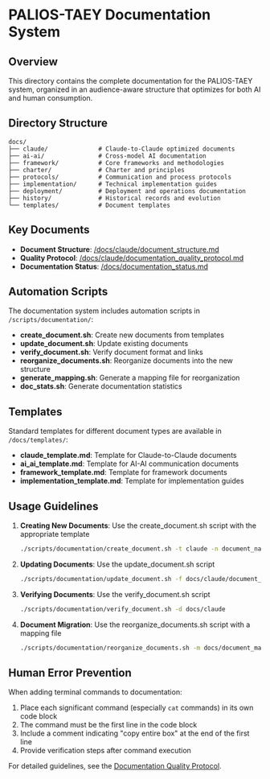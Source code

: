 # PALIOS-TAEY Documentation System

## Overview

This directory contains the complete documentation for the PALIOS-TAEY system, organized in an audience-aware structure that optimizes for both AI and human consumption.

## Directory Structure

```
docs/
├── claude/              # Claude-to-Claude optimized documents
├── ai-ai/               # Cross-model AI documentation
├── framework/           # Core frameworks and methodologies
├── charter/             # Charter and principles
├── protocols/           # Communication and process protocols
├── implementation/      # Technical implementation guides
├── deployment/          # Deployment and operations documentation
├── history/             # Historical records and evolution
└── templates/           # Document templates
```

## Key Documents

- **Document Structure**: [/docs/claude/document_structure.md](/docs/claude/document_structure.md)
- **Quality Protocol**: [/docs/claude/documentation_quality_protocol.md](/docs/claude/documentation_quality_protocol.md)
- **Documentation Status**: [/docs/documentation_status.md](/docs/documentation_status.md)

## Automation Scripts

The documentation system includes automation scripts in `/scripts/documentation/`:

- **create_document.sh**: Create new documents from templates
- **update_document.sh**: Update existing documents
- **verify_document.sh**: Verify document format and links
- **reorganize_documents.sh**: Reorganize documents into the new structure
- **generate_mapping.sh**: Generate a mapping file for reorganization
- **doc_stats.sh**: Generate documentation statistics

## Templates

Standard templates for different document types are available in `/docs/templates/`:

- **claude_template.md**: Template for Claude-to-Claude documents
- **ai_ai_template.md**: Template for AI-AI communication documents
- **framework_template.md**: Template for framework documents
- **implementation_template.md**: Template for implementation guides

## Usage Guidelines

1. **Creating New Documents**: Use the create_document.sh script with the appropriate template
   ```bash
   ./scripts/documentation/create_document.sh -t claude -n document_name -p docs/claude -d "Description"
   ```

2. **Updating Documents**: Use the update_document.sh script
   ```bash
   ./scripts/documentation/update_document.sh -f docs/claude/document_name.md -r
   ```

3. **Verifying Documents**: Use the verify_document.sh script
   ```bash
   ./scripts/documentation/verify_document.sh -d docs/claude
   ```

4. **Document Migration**: Use the reorganize_documents.sh script with a mapping file
   ```bash
   ./scripts/documentation/reorganize_documents.sh -m docs/document_mapping.txt
   ```

## Human Error Prevention

When adding terminal commands to documentation:

1. Place each significant command (especially `cat` commands) in its own code block
2. The command must be the first line in the code block
3. Include a comment indicating "copy entire box" at the end of the first line
4. Provide verification steps after command execution

For detailed guidelines, see the [Documentation Quality Protocol](/docs/claude/documentation_quality_protocol.md).

